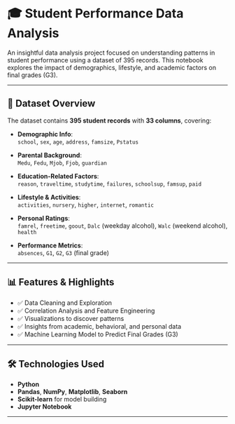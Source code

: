 # 🎓 Student Performance Data Analysis

An insightful data analysis project focused on understanding patterns in student performance using a dataset of 395 records. This notebook explores the impact of demographics, lifestyle, and academic factors on final grades (G3).

---

## 📁 Dataset Overview

The dataset contains **395 student records** with **33 columns**, covering:

- **Demographic Info**:  
  `school`, `sex`, `age`, `address`, `famsize`, `Pstatus`

- **Parental Background**:  
  `Medu`, `Fedu`, `Mjob`, `Fjob`, `guardian`

- **Education-Related Factors**:  
  `reason`, `traveltime`, `studytime`, `failures`, `schoolsup`, `famsup`, `paid`

- **Lifestyle & Activities**:  
  `activities`, `nursery`, `higher`, `internet`, `romantic`

- **Personal Ratings**:  
  `famrel`, `freetime`, `goout`, `Dalc` (weekday alcohol), `Walc` (weekend alcohol), `health`

- **Performance Metrics**:  
  `absences`, `G1`, `G2`, `G3` (final grade)

---

## 📊 Features & Highlights

- ✅ Data Cleaning and Exploration  
- ✅ Correlation Analysis and Feature Engineering  
- ✅ Visualizations to discover patterns  
- ✅ Insights from academic, behavioral, and personal data  
- ✅ Machine Learning Model to Predict Final Grades (G3)

---

## 🛠 Technologies Used

- **Python**
- **Pandas**, **NumPy**, **Matplotlib**, **Seaborn**
- **Scikit-learn** for model building
- **Jupyter Notebook**

---




